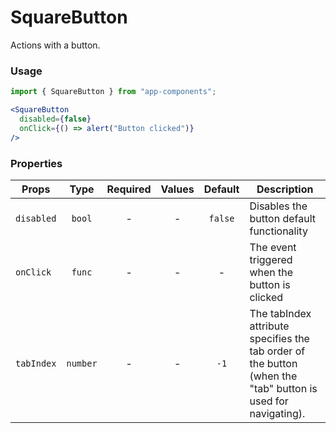 # SquareButton

Actions with a button.

### Usage

```js
import { SquareButton } from "app-components";
```

```jsx
<SquareButton
  disabled={false}
  onClick={() => alert("Button clicked")}
/>
```

### Properties

| Props      |   Type   | Required |         Values          | Default | Description                                           |
| ---------- | :------: | :------: | :---------------------: | :-----: | ----------------------------------------------------- |
| `disabled` |  `bool`  |    -     |            -            | `false` | Disables the button default functionality             |
| `onClick`  |  `func`  |    -     |            -            |    -    | The event triggered when the button is clicked        |
| `tabIndex` | `number` |    -     |            -            |  `-1`   | The tabIndex attribute specifies the tab order of the button (when the "tab" button is used for navigating).                             |
